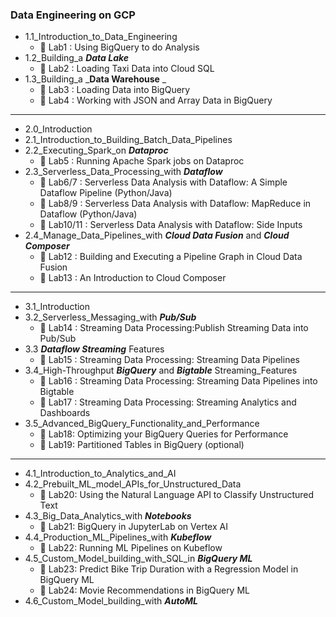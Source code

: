 ### Data Engineering on GCP

- 1.1_Introduction_to_Data_Engineering
  - :memo: Lab1 : Using BigQuery to do Analysis
- 1.2_Building_a _**Data Lake**_
  - :memo: Lab2 : Loading Taxi Data into Cloud SQL
- 1.3_Building_a _**Data Warehouse** _
  - :memo: Lab3 : Loading Data into BigQuery
  - :memo: Lab4 : Working with JSON and Array Data in BigQuery
---
- 2.0_Introduction
- 2.1_Introduction_to_Building_Batch_Data_Pipelines
- 2.2_Executing_Spark_on _**Dataproc**_
  - :memo: Lab5 : Running Apache Spark jobs on Dataproc
- 2.3_Serverless_Data_Processing_with _**Dataflow**_
  - :memo: Lab6/7 : Serverless Data Analysis with Dataflow: A Simple Dataflow Pipeline (Python/Java)
  - :memo: Lab8/9 : Serverless Data Analysis with Dataflow: MapReduce in Dataflow (Python/Java)
  - :memo: Lab10/11 : Serverless Data Analysis with Dataflow: Side Inputs 
- 2.4_Manage_Data_Pipelines_with _**Cloud Data Fusion**_ and _**Cloud Composer**_
  - :memo: Lab12 : Building and Executing a Pipeline Graph in Cloud Data Fusion
  - :memo: Lab13 : An Introduction to Cloud Composer
---
- 3.1_Introduction
- 3.2_Serverless_Messaging_with _**Pub/Sub**_
  - :memo: Lab14 : Streaming Data Processing:Publish Streaming Data into Pub/Sub
- 3.3 _**Dataflow Streaming**_ Features
  - :memo: Lab15 : Streaming Data Processing: Streaming Data Pipelines
- 3.4_High-Throughput _**BigQuery**_ and _**Bigtable**_ Streaming_Features
  - :memo: Lab16 : Streaming Data Processing: Streaming Data Pipelines into Bigtable
  - :memo: Lab17 : Streaming Data Processing: Streaming Analytics and Dashboards
- 3.5_Advanced_BigQuery_Functionality_and_Performance
  - :memo: Lab18: Optimizing your BigQuery Queries for Performance
  - :memo: Lab19: Partitioned Tables in BigQuery (optional)
---
- 4.1_Introduction_to_Analytics_and_AI
- 4.2_Prebuilt_ML_model_APIs_for_Unstructured_Data
  - :memo: Lab20: Using the Natural Language API to Classify Unstructured Text
- 4.3_Big_Data_Analytics_with _**Notebooks**_
  - :memo: Lab21: BigQuery in JupyterLab on Vertex AI
- 4.4_Production_ML_Pipelines_with _**Kubeflow**_
  - :memo: Lab22: Running ML Pipelines on Kubeflow
- 4.5_Custom_Model_building_with_SQL_in _**BigQuery ML**_
  - :memo: Lab23: Predict Bike Trip Duration with a Regression Model in BigQuery ML
  - :memo: Lab24: Movie Recommendations in BigQuery ML
- 4.6_Custom_Model_building_with _**AutoML**_